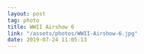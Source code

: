```yaml
---
layout: post
tag: photo
title: WWII Airshow 6
link: "/assets/photos/WWII-Airshow-6.jpg"
date: 2019-07-24 11:05:13
---
```

